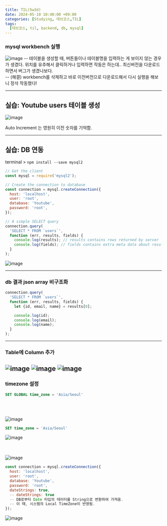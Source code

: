 ```yaml
---
title: TIL(5w3d)
date: 2024-05-10 10:40:00 +09:00
categories: [Studying, 데브코스,TIL]
tags: 
  [데브코스, til, backend, db, mysql]
---
```


### mysql workbench 실행
![image](https://github.com/hwinareun/hwi-coding/assets/165121326/6c26caea-13ef-4b3b-a7f9-854d5a94b61e)
-- 테이블을 생성할 때, 버튼들이나 테이블명을 입력하는 게 보이지 않는 경우가 생겼다. 위치를 유추해서 클릭하거나 입력하면 작동은 하는데.. 최신버전을 다운로드하면서 버그가 생겼나보다. <br>
-- (해결) workbench를 삭제하고 바로 이전버전으로 다운로드해서 다시 실행을 해보니 정삭 작동했다!

---

## 실습: Youtube users 테이블 생성
![image](https://github.com/hwinareun/hwi-coding/assets/165121326/2d80bf66-273b-46f2-90fe-c4949f4ee31f)

Auto Increment 는 영원히 이전 숫자를 기억함.

---

## 실습: DB 연동
terminal > `npm install --save mysql2`

```jsx
// Get the client
const mysql = require('mysql2');

// Create the connection to database
const connection = mysql.createConnection({
  host: 'localhost',
  user: 'root',
  database: 'Youtube',
  password: 'root',
});

// A simple SELECT query
connection.query(
  'SELECT * FROM `users`',
  function (err, results, fields) {
    console.log(results); // results contains rows returned by server
    console.log(fields); // fields contains extra meta data about results, if available
  }
);
```

![image](https://github.com/hwinareun/hwi-coding/assets/165121326/ffc1296c-a68a-44d8-89ae-8f5d3f878e29)

---

### db 결과 json array 비구조화

```jsx
connection.query(
  'SELECT * FROM `users`',
  function (err, results, fields) {
    let {id, email, name} = results[0];

    console.log(id); 
    console.log(email);
    console.log(name);
  }
);
```
---

### Table에 Column 추가
![image](https://github.com/hwinareun/hwi-coding/assets/165121326/0524b6bc-bf20-4fe5-88dc-0ab4ee53e908)
![image](https://github.com/hwinareun/hwi-coding/assets/165121326/dda7d8fa-229f-4b72-a2a3-db2fcbf1ee28)
![image](https://github.com/hwinareun/hwi-coding/assets/165121326/408ea5bf-699c-499d-9ab5-a92de191c6f1)
---

### timezone 설정

```sql
SET GLOBAL time_zone = 'Asia/Seoul'
```
<br><br>

![image](https://github.com/hwinareun/hwi-coding/assets/165121326/c6e36c30-85f5-4d95-b3d0-de9d927ba39a)
```sql
SET time_zone = 'Asia/Seoul'
```
![image](https://github.com/hwinareun/hwi-coding/assets/165121326/2e7887ed-4345-42b5-aa73-acc02d22eaaa)

<br><br>
![image](https://github.com/hwinareun/hwi-coding/assets/165121326/3209dcd8-8ddd-4eac-ae35-94e75a79d0d7)

```jsx
const connection = mysql.createConnection({
  host: 'localhost',
  user: 'root',
  database: 'Youtube',
  password: 'root',
  dateStrings: true,
  -- dateStrings: true
  -- DB로부터 Date 타입의 데이터를 String으로 변환하여 가져옴.
  -- 이 때, 시스템의 Local TimeZone이 반영됨.
});
```
![image](https://github.com/hwinareun/hwi-coding/assets/165121326/f84e8880-d6dc-4b80-a6df-d2b66323e2ee)